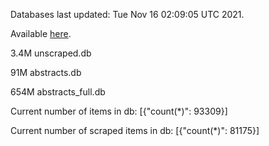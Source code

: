 Databases last updated: Tue Nov 16 02:09:05 UTC 2021. 

Available [here](https://github.com/cbeauhilton/ash-db/releases).

3.4M	unscraped.db

91M	abstracts.db

654M	abstracts_full.db

Current number of items in db:
[{"count(*)": 93309}]

Current number of scraped items in db:
[{"count(*)": 81175}]
